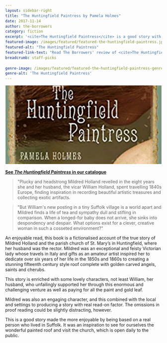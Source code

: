 ```yaml
---
layout: sidebar-right
title: "The Huntingfield Paintress by Pamela Holmes"
date: 2017-11-14
author: the-borrowers
category: fiction
excerpt: '<cite>The Huntingfield Paintress</cite> is a good story with sympathetic characters, set in nineteenth-century Suffolk.'
featured-image: /images/featured/featured-the-huntingfield-paintress.jpg
featured-alt: "The Huntingfield Paintress"
featured-link-text: "Read The Borrowers' review of <cite>The Huntingfield Paintress</cite>"
breadcrumb: staff-picks

genre-image: /images/featured/featured-the-huntingfield-paintress-genre.jpg
genre-alt: 'The Huntingfield Paintress'
---
```


![The Huntingfield Paintress](/images/featured/featured-the-huntingfield-paintress.jpg)

**[See <cite>The Huntingfield Paintress</cite> in our catalogue](https://suffolk.spydus.co.uk/cgi-bin/spydus.exe/ENQ/OPAC/BIBENQ?BRN=1955518)**

> "Plucky and headstrong Mildred Holland revelled in the eight years she and her husband, the vicar William Holland, spent travelling 1840s Europe, finding inspiration in recording beautiful artistic treasures and collecting exotic artifacts.

> "But William's new posting in a tiny Suffolk village is a world apart and Mildred finds a life of tea and sympathy dull and stifling in comparison. When a longed-for baby does not arrive, she sinks into despondency and despair. What options exist for a clever, creative woman in such a cosseted environment?"

An enjoyable read, this book is a fictionalised account of the true story of Mildred Holland and the parish church of St. Mary’s in Huntingfield, where her husband was the rector. Mildred was an exceptional and feisty Victorian lady whose travels in Italy and gifts as an amateur artist inspired her to dedicate over six years of her life in the 1850s and 1860s to creating a stunning fifteenth century style roof complete with golden carved angels, saints and cherubs.

This story is enriched with some lovely characters, not least William, her husband, who unfailingly supported her through this enormous and challenging venture as well as paying for all the paint and gold leaf.

Mildred was also an engaging character, and this combined with the local and  settings to producing a story with real read-on factor. The omissions in proof reading could be slightly distracting, however.

This is a good story made the more enjoyable by being based on a real person who lived in Suffolk. It was an inspiration to see for ourselves the wonderful painted roof and visit the church, which is open daily to the public.
